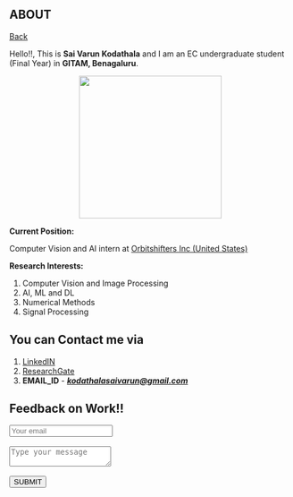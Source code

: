 ## ABOUT

[Back](https://varunkodathala.github.io/Numerical_Methods/)

Hello!!, This is **Sai Varun Kodathala** and I am an EC undergraduate student (Final Year) in **GITAM, Benagaluru**. 

<p align = "center">
<img src = "https://media-exp1.licdn.com/dms/image/C5603AQG5MWSyGLS7kQ/profile-displayphoto-shrink_200_200/0?e=1599091200&v=beta&t=pIQTNh6KYn6VviiAPgi1vDKP1OBYrVOnTE_7WVA1hds" width="255" height = "255" /> 
</p>

**Current Position:** 

Computer Vision and AI intern at [Orbitshifters Inc (United States)](https://www.orbitshifters.com)

**Research Interests:**

1. Computer Vision and Image Processing
2. AI, ML and DL
3. Numerical Methods
4. Signal Processing

## You can Contact me via

1. [LinkedIN](https://www.linkedin.com/in/varun-kodathala/)
2. [ResearchGate](https://www.researchgate.net/profile/Sai_Kodathala)
3. **EMAIL_ID** - _**kodathalasaivarun@gmail.com**_

## Feedback on Work!!

<form action="https://formspree.io/maypkljw" method="POST">
<input type="hidden" name="_subject" value="Contact request from personal website" />
<input type="email" name="_replyto" placeholder="Your email" required>
        <br>
        <br>
<textarea name="message" placeholder="Type your message" required></textarea>
        <br>
        <br>
<button type="submit">SUBMIT</button>
        <br>
</form>
  
